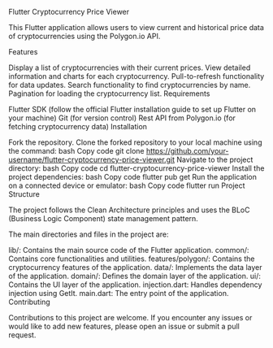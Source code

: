 Flutter Cryptocurrency Price Viewer

This Flutter application allows users to view current and historical price data of cryptocurrencies using the Polygon.io API.

Features

Display a list of cryptocurrencies with their current prices.
View detailed information and charts for each cryptocurrency.
Pull-to-refresh functionality for data updates.
Search functionality to find cryptocurrencies by name.
Pagination for loading the cryptocurrency list.
Requirements

Flutter SDK (follow the official Flutter installation guide to set up Flutter on your machine)
Git (for version control)
Rest API from Polygon.io (for fetching cryptocurrency data)
Installation

Fork the repository.
Clone the forked repository to your local machine using the command:
bash
Copy code
git clone https://github.com/your-username/flutter-cryptocurrency-price-viewer.git
Navigate to the project directory:
bash
Copy code
cd flutter-cryptocurrency-price-viewer
Install the project dependencies:
bash
Copy code
flutter pub get
Run the application on a connected device or emulator:
bash
Copy code
flutter run
Project Structure

The project follows the Clean Architecture principles and uses the BLoC (Business Logic Component) state management pattern.

The main directories and files in the project are:

lib/: Contains the main source code of the Flutter application.
common/: Contains core functionalities and utilities.
features/polygon/: Contains the cryptocurrency features of the application.
data/: Implements the data layer of the application.
domain/: Defines the domain layer of the application.
ui/: Contains the UI layer of the application.
injection.dart: Handles dependency injection using GetIt.
main.dart: The entry point of the application.
Contributing

Contributions to this project are welcome. If you encounter any issues or would like to add new features, please open an issue or submit a pull request.
